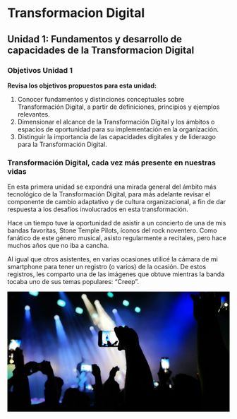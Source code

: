 # Transformacion Digital

## Unidad 1: Fundamentos y desarrollo de capacidades de la Transformacion Digital

### Objetivos Unidad 1

**Revisa los objetivos propuestos para esta unidad:**

1. Conocer fundamentos y distinciones conceptuales sobre Transformación Digital, a partir de definiciones, principios y ejemplos relevantes.
2. Dimensionar el alcance de la Transformación Digital y los ámbitos o espacios de oportunidad para su implementación en la organización.
3. Distinguir la importancia de las capacidades digitales y de liderazgo para la Transformación Digital.

### Transformación Digital, cada vez más presente en nuestras vidas

En esta primera unidad se expondrá una mirada general del ámbito más tecnológico de la Transformación Digital, para más adelante revisar el componente de cambio adaptativo y de cultura organizacional, a fin de dar respuesta a los desafíos involucrados en esta transformación.

Hace un tiempo tuve la oportunidad de asistir a un concierto de una de mis bandas favoritas, Stone Temple Pilots, íconos del rock noventero. Como fanático de este género musical, asisto regularmente a recitales, pero hace muchos años que no iba a cancha.

Al igual que otros asistentes, en varias ocasiones utilicé la cámara de mi smartphone para tener un registro (o varios) de la ocasión. De estos registros, les comparto una de las imágenes que obtuve mientras la banda tocaba uno de sus temas populares: “Creep”.

![alt text][img_1]

[img_1]: https://github.com/ibanezmdm/dip_tg/blob/master/Transformacion_Digital/img/Unidad_1/img_1.png "Imagen 1"
